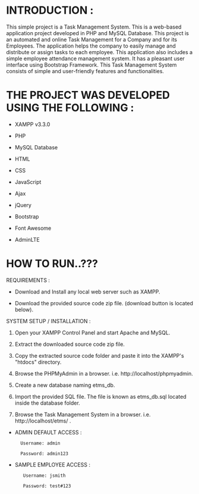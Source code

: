 # INTRODUCTION : 

  This simple project is a Task Management System. This is a web-based application project developed in PHP and MySQL Database. This project is an automated and online Task Management for a Company and for its Employees. The application helps the company to easily manage and distribute or assign tasks to each employee. This application also includes a simple employee attendance management system. It has a pleasant user interface using Bootstrap Framework. This Task Management System consists of simple and user-friendly features and functionalities.


# THE PROJECT WAS DEVELOPED USING THE FOLLOWING :


* XAMPP v3.3.0



* PHP




* MySQL Database


* HTML


* CSS


* JavaScript


* Ajax


* jQuery




* Bootstrap


* Font Awesome


* AdminLTE






# HOW TO RUN..???




REQUIREMENTS :

* Download and Install any local web server such as XAMPP.


* Download the provided source code zip file. (download button is located below).



SYSTEM SETUP / INSTALLATION : 

1. Open your XAMPP Control Panel and start Apache and MySQL.


2. Extract the downloaded source code zip file.


3. Copy the extracted source code folder and paste it into the XAMPP's "htdocs" directory.


4. Browse the PHPMyAdmin in a browser. i.e. http://localhost/phpmyadmin.


5. Create a new database naming etms_db.


6. Import the provided SQL file. The file is known as etms_db.sql located inside the database folder.


7. Browse the Task Management System in a browser. i.e. http://localhost/etms/ .








* ADMIN DEFAULT ACCESS :

        Username: admin

        Password: admin123









* SAMPLE EMPLOYEE ACCESS :

         Username: jsmith

         Password: test#123



